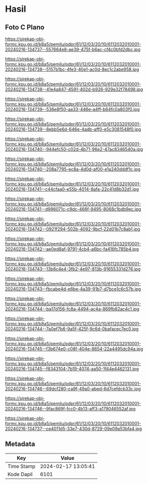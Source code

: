 # Hasil

## Foto C Plano

https://sirekap-obj-formc.kpu.go.id/b8a5/pemilu/pdpr/61/12/03/20/10/6112032010001-20240216-134737--557664e8-ae39-475f-b6ac-cf4c0bfd2dbc.jpg

https://sirekap-obj-formc.kpu.go.id/b8a5/pemilu/pdpr/61/12/03/20/10/6112032010001-20240216-134738--5157b1bc-4fe3-40e1-ac0d-8ec1c2abe958.jpg

https://sirekap-obj-formc.kpu.go.id/b8a5/pemilu/pdpr/61/12/03/20/10/6112032010001-20240216-134738--41e4a847-4591-402d-b926-929e32f78498.jpg

https://sirekap-obj-formc.kpu.go.id/b8a5/pemilu/pdpr/61/12/03/20/10/6112032010001-20240216-134739--536e8f50-aa33-446e-a4ff-b64fc0a803f0.jpg

https://sirekap-obj-formc.kpu.go.id/b8a5/pemilu/pdpr/61/12/03/20/10/6112032010001-20240216-134739--8ebb5e6d-646e-4adb-aff0-e5c3081548f0.jpg

https://sirekap-obj-formc.kpu.go.id/b8a5/pemilu/pdpr/61/12/03/20/10/6112032010001-20240216-134740--944efc50-c02d-4b71-96e2-47ac8346540a.jpg

https://sirekap-obj-formc.kpu.go.id/b8a5/pemilu/pdpr/61/12/03/20/10/6112032010001-20240216-134740--208a7795-ec8a-4d0d-af00-e1a240dddf1c.jpg

https://sirekap-obj-formc.kpu.go.id/b8a5/pemilu/pdpr/61/12/03/20/10/6112032010001-20240216-134741--c44cfaa0-e55b-4014-8afa-22c41d8b32d1.jpg

https://sirekap-obj-formc.kpu.go.id/b8a5/pemilu/pdpr/61/12/03/20/10/6112032010001-20240216-134741--d996071c-c9dc-466f-9495-8068c1bdb9ec.jpg

https://sirekap-obj-formc.kpu.go.id/b8a5/pemilu/pdpr/61/12/03/20/10/6112032010001-20240216-134742--0921f294-502b-4092-9bcf-22d01b7c8ab1.jpg

https://sirekap-obj-formc.kpu.go.id/b8a5/pemilu/pdpr/61/12/03/20/10/6112032010001-20240216-134742--ae0ed8af-9791-4cb4-a6bc-fa416fc785b4.jpg

https://sirekap-obj-formc.kpu.go.id/b8a5/pemilu/pdpr/61/12/03/20/10/6112032010001-20240216-134743--13b6c4e4-3fb2-4e97-813b-91655331d276.jpg

https://sirekap-obj-formc.kpu.go.id/b8a5/pemilu/pdpr/61/12/03/20/10/6112032010001-20240216-134743--fbcabe4d-e6be-4a39-91b7-d7bce1c6c57b.jpg

https://sirekap-obj-formc.kpu.go.id/b8a5/pemilu/pdpr/61/12/03/20/10/6112032010001-20240216-134744--ba17d156-fc8a-4494-ac4a-869fb82ac4c1.jpg

https://sirekap-obj-formc.kpu.go.id/b8a5/pemilu/pdpr/61/12/03/20/10/6112032010001-20240216-134744--7a0ef7b6-9a5f-425f-9c6d-0bafacec7ec0.jpg

https://sirekap-obj-formc.kpu.go.id/b8a5/pemilu/pdpr/61/12/03/20/10/6112032010001-20240216-134745--f3b674e0-c08f-404e-8654-22a4495dc94a.jpg

https://sirekap-obj-formc.kpu.go.id/b8a5/pemilu/pdpr/61/12/03/20/10/6112032010001-20240216-134745--f8343104-7b19-4074-aa50-1f44e4462131.jpg

https://sirekap-obj-formc.kpu.go.id/b8a5/pemilu/pdpr/61/12/03/20/10/6112032010001-20240216-134746--69dcf280-ca9f-49a0-abed-6d7cefdcb33c.jpg

https://sirekap-obj-formc.kpu.go.id/b8a5/pemilu/pdpr/61/12/03/20/10/6112032010001-20240216-134746--9fac869f-fcc0-4b13-aff3-a179046552af.jpg

https://sirekap-obj-formc.kpu.go.id/b8a5/pemilu/pdpr/61/12/03/20/10/6112032010001-20240216-134737--ce4011d5-33e7-430d-8729-09e09a53bfa4.jpg


## Metadata

| Key        | Value               |
| ---------- | ------------------- |
| Time Stamp | 2024-02-17 13:05:41 |
| Kode Dapil | 6101                |




